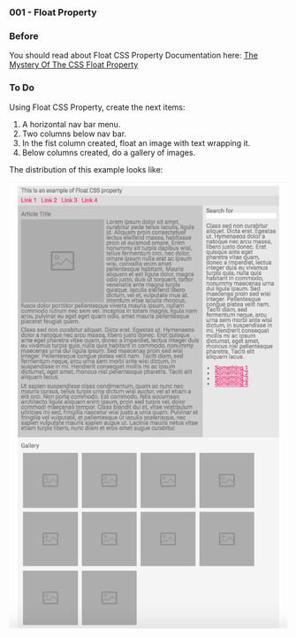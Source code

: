 ### 001 - Float Property

### Before 
You should read about Float CSS Property Documentation here:
[The Mystery Of The CSS Float Property][1]

### To Do

Using Float CSS Property, create the next items:

1. A horizontal nav bar menu.
2. Two columns below nav bar.
3. In the fist column created, float an image with text wrapping it.
4. Below columns created, do a gallery of images. 

The distribution of this example looks like:

![alt text](solved/items.png)

[1]: https://www.smashingmagazine.com/2009/10/the-mystery-of-css-float-property/

